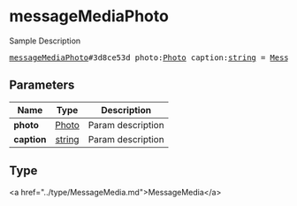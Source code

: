 # messageMediaPhoto

Sample Description

<pre>
<a href="../constructor/messageMediaPhoto.md">messageMediaPhoto</a>#3d8ce53d photo:<a href="../type/Photo.md">Photo</a> caption:<a href="../type/string.md">string</a> = <a href="../type/MessageMedia.md">MessageMedia</a>;
</pre>

## Parameters

| Name | Type | Description |
|------|:----:|-------------|
| **photo** | <a href="../type/Photo.md">Photo</a> | Param description |
| **caption** | <a href="../type/string.md">string</a> | Param description |

## Type

&lt;a href=&#34;../type/MessageMedia.md&#34;&gt;MessageMedia&lt;/a&gt;
